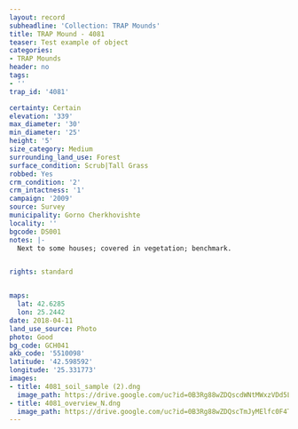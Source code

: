 ```yaml
---
layout: record
subheadline: 'Collection: TRAP Mounds'
title: TRAP Mound - 4081
teaser: Test example of object
categories:
- TRAP Mounds
header: no
tags:
- ''
trap_id: '4081'

certainty: Certain
elevation: '339'
max_diameter: '30'
min_diameter: '25'
height: '5'
size_category: Medium
surrounding_land_use: Forest
surface_condition: Scrub|Tall Grass
robbed: Yes
crm_condition: '2'
crm_intactness: '1'
campaign: '2009'
source: Survey
municipality: Gorno Cherkhovishte
locality: ''
bgcode: DS001
notes: |-
  Next to some houses; covered in vegetation; benchmark.


rights: standard


maps:
  lat: 42.6285
  lon: 25.2442
date: 2018-04-11
land_use_source: Photo
photo: Good
bg_code: GCH041
akb_code: '5510098'
latitude: '42.598592'
longitude: '25.331773'
images:
- title: 4081_soil_sample (2).dng
  image_path: https://drive.google.com/uc?id=0B3Rg88wZDQscdWNtMWxzVDd5LVU
- title: 4081_overview_N.dng
  image_path: https://drive.google.com/uc?id=0B3Rg88wZDQscTmJyMElfc0F4T28
---
```

